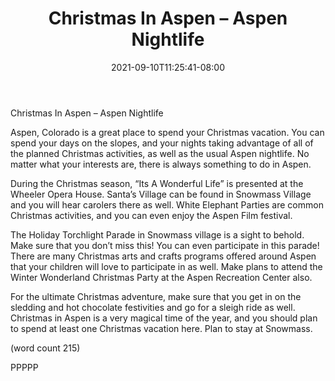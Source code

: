 ﻿---
title: "Christmas In Aspen – Aspen Nightlife"
date: 2021-09-10T11:25:41-08:00
description: "aspen nightlife Tips for Web Success"
featured_image: "/images/aspen nightlife.jpg"
tags: ["aspen nightlife"]
---

Christmas In Aspen – Aspen Nightlife

Aspen, Colorado is a great place to spend your 
Christmas vacation. You can spend your days 
on the slopes, and your nights taking advantage 
of all of the planned Christmas activities, as 
well as the usual Aspen nightlife. No matter 
what your interests are, there is always 
something to do in Aspen.

During the Christmas season,
 “Its A Wonderful Life” is presented at the 
Wheeler Opera House. Santa’s Village can be
 found in Snowmass Village and you will hear 
carolers there as well. White Elephant Parties 
are common Christmas activities, and you can 
even enjoy the Aspen Film festival. 

The Holiday Torchlight Parade in Snowmass 
village is a sight to behold. Make sure that you 
don’t miss this! You can even participate in 
this parade! There are many Christmas arts 
and crafts programs offered around Aspen 
that your children will love to participate in as 
well. Make plans to attend the Winter 
Wonderland Christmas Party at the Aspen 
Recreation Center also.

For the ultimate Christmas adventure, make 
sure that you get in on the sledding and hot 
chocolate festivities and go for a sleigh ride as 
well. Christmas in Aspen is a very magical time 
of the year, and you should plan to spend at 
least one Christmas vacation here. Plan to 
stay at Snowmass. 

(word count 215)

PPPPP

